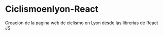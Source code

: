 # Ciclismoenlyon-React
Creacion de la pagina web de ciclismo en Lyon desde las librerias de React JS
